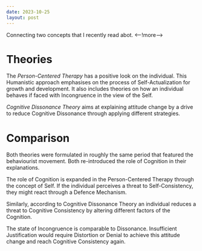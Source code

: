 ```yaml
---
date: 2023-10-25
layout: post
---
```


Connecting two concepts that I recently read abot.
<--!more-->

# Theories

The *Person-Centered Therapy*  has a positive look on the individual. This Humanistic approach emphasises on the process of Self-Actualization for growth and development. It also includes theories on how an individual behaves if faced with Incongruence in the view of the Self.

*Cognitive Dissonance Theory* aims at explaining attitude change by a drive to reduce Cognitive Dissonance through applying different strategies.


# Comparison

Both theories were formulated in roughly the same period that featured the behaviourist movement. Both re-introduced the role of Cognition in their explanations.

The role of Cognition is expanded in the Person-Centered Therapy through the concept of Self. If the individual perceives a threat to Self-Consistency, they might react through a Defence Mechanism. 

Similarly, according to Cognitive Dissonance Theory an individual reduces a threat to Cognitive Consistency by altering different factors of the Cognition.

The state of Incongruence is comparable to Dissonance. Insufficient Justification would require Distortion or Denial to achieve this attitude change and reach Cognitive Consistency again.
